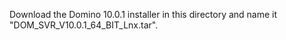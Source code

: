 Download the Domino 10.0.1 installer in this directory and name it "DOM_SVR_V10.0.1_64_BIT_Lnx.tar".

